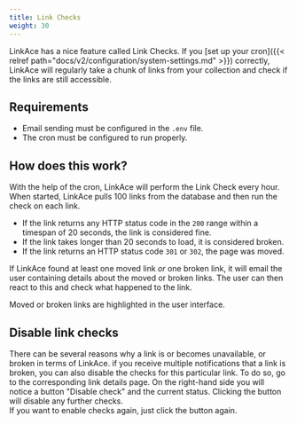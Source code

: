 ```yaml
---
title: Link Checks
weight: 30
---
```


LinkAce has a nice feature called Link Checks. If you [set up your cron]({{< relref path="docs/v2/configuration/system-settings.md" >}}) correctly, LinkAce will regularly take a chunk of links from your collection and check if the links are still accessible.

## Requirements

* Email sending must be configured in the `.env` file.
* The cron must be configured to run properly.

## How does this work?

With the help of the cron, LinkAce will perform the Link Check every hour. When started, LinkAce pulls 100 links from the database and then run the check on each link.

* If the link returns any HTTP status code in the `200` range within a timespan of 20 seconds, the link is considered fine.
* If the link takes longer than 20 seconds to load, it is considered broken.
* If the link returns an HTTP status code `301` or `302`, the page was moved.

If LinkAce found at least one moved link *or* one broken link, it will email the user containing details about the moved or broken links. The user can then react to this and check what happened to the link.

Moved or broken links are highlighted in the user interface.

## Disable link checks

There can be several reasons why a link is or becomes unavailable, or broken in terms of LinkAce. if you receive  multiple notifications that a link is broken, you can also disable the checks for this particular link. To do so, go to the corresponding link details page. On the right-hand side you will notice a button "Disable check" and the current status. Clicking the button will disable any further checks.  
If you want to enable checks again, just click the button again.
